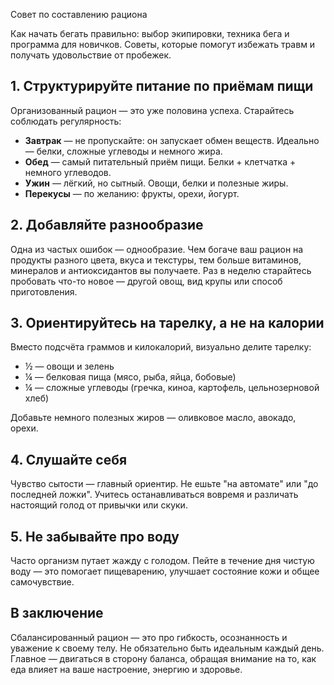 Совет по составлению рациона

Как начать бегать правильно: выбор экипировки, техника бега и программа для новичков. Советы, которые помогут избежать травм и получать удовольствие от пробежек.

## 1. Структурируйте питание по приёмам пищи

Организованный рацион — это уже половина успеха. Старайтесь соблюдать регулярность:
- **Завтрак** — не пропускайте: он запускает обмен веществ. Идеально — белки, сложные углеводы и немного жира.
- **Обед** — самый питательный приём пищи. Белки + клетчатка + немного углеводов.
- **Ужин** — лёгкий, но сытный. Овощи, белки и полезные жиры.
- **Перекусы** — по желанию: фрукты, орехи, йогурт.

## 2. Добавляйте разнообразие

Одна из частых ошибок — однообразие. Чем богаче ваш рацион на продукты разного цвета, вкуса и текстуры, тем больше витаминов, минералов и антиоксидантов вы получаете. Раз в неделю старайтесь пробовать что-то новое — другой овощ, вид крупы или способ приготовления.

## 3. Ориентируйтесь на тарелку, а не на калории

Вместо подсчёта граммов и килокалорий, визуально делите тарелку:
- ½ — овощи и зелень
- ¼ — белковая пища (мясо, рыба, яйца, бобовые)
- ¼ — сложные углеводы (гречка, киноа, картофель, цельнозерновой хлеб)

Добавьте немного полезных жиров — оливковое масло, авокадо, орехи.

## 4. Слушайте себя

Чувство сытости — главный ориентир. Не ешьте "на автомате" или "до последней ложки". Учитесь останавливаться вовремя и различать настоящий голод от привычки или скуки.

## 5. Не забывайте про воду

Часто организм путает жажду с голодом. Пейте в течение дня чистую воду — это помогает пищеварению, улучшает состояние кожи и общее самочувствие.

## В заключение

Сбалансированный рацион — это про гибкость, осознанность и уважение к своему телу. Не обязательно быть идеальным каждый день. Главное — двигаться в сторону баланса, обращая внимание на то, как еда влияет на ваше настроение, энергию и здоровье.
